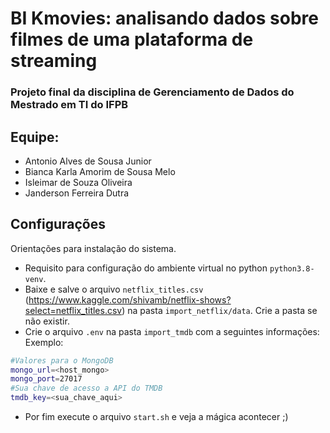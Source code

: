 # BI Kmovies: analisando dados sobre filmes de uma plataforma de streaming

### Projeto final da disciplina de Gerenciamento de Dados do Mestrado em TI do IFPB

## Equipe:
 - Antonio Alves de Sousa Junior
 - Bianca Karla Amorim de Sousa Melo
 - Isleimar de Souza Oliveira
 - Janderson Ferreira Dutra

## Configurações
Orientações para instalação do sistema.
* Requisito para configuração do ambiente virtual no python `python3.8-venv`.
* Baixe e salve o arquivo `netflix_titles.csv` (https://www.kaggle.com/shivamb/netflix-shows?select=netflix_titles.csv) na pasta `import_netflix/data`. Crie a  pasta se não existir.
* Crie o arquivo `.env` na pasta `import_tmdb` com a seguintes informações:
Exemplo:
```bash
#Valores para o MongoDB
mongo_url=<host_mongo>
mongo_port=27017
#Sua chave de acesso a API do TMDB
tmdb_key=<sua_chave_aqui>
```
* Por fim execute o arquivo `start.sh` e veja a mágica acontecer ;) 
